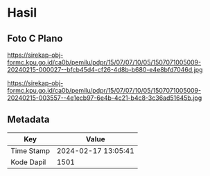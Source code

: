 # Hasil

## Foto C Plano

https://sirekap-obj-formc.kpu.go.id/ca0b/pemilu/pdpr/15/07/07/10/05/1507071005009-20240215-000027--bfcb45d4-cf26-4d8b-b680-e4e8bfd7046d.jpg

https://sirekap-obj-formc.kpu.go.id/ca0b/pemilu/pdpr/15/07/07/10/05/1507071005009-20240215-003557--4e1ecb97-6e4b-4c21-b4c8-3c36ad51645b.jpg


## Metadata

| Key        | Value               |
| ---------- | ------------------- |
| Time Stamp | 2024-02-17 13:05:41 |
| Kode Dapil | 1501                |



